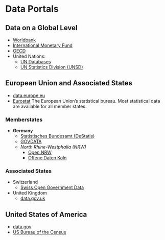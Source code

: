 # Data Portals

## Data on a Global Level

* [Worldbank](https://data.worldbank.org/)
* [International Monetary Fund](https://www.imf.org/en/Data)
* [OECD](https://data.oecd.org/)
* United Nations:
    * [UN Databases](https://www.un.org/en/databases/)
    * [UN Statistics Division (UNSD)](https://unstats.un.org/home/)

## European Union and Associated States

* [data.europe.eu](https://data.europa.eu/)
* [Eurostat](https://ec.europa.eu/eurostat/) The European Union’s statistical bureau. Most statistical data are available for all member states.


### Memberstates

* **Germany**
    * [Statistisches Bundesamt (DeStatis)](https://www.destatis.de/)
    * [GOVDATA](https://www.govdata.de/)
    * *North Rhine-Westphalia (NRW)*
        * [Open.NRW](https://open.nrw/)
        * [Offene Daten Köln](https://offenedaten-koeln.de/)



### Associated States

* Switzerland
    * [Swiss Open Government Data](https://opendata.swiss/en/)
* United Kingdom
    * [data.gov.uk](https://data.gov.uk/)


## United States of America

* [data.gov](https://www.data.gov/)
* [US Bureau of the Census](https://www.census.gov/)